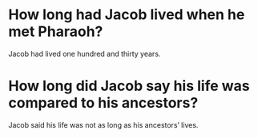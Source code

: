 # How long had Jacob lived when he met Pharaoh?

Jacob had lived one hundred and thirty years.

# How long did Jacob say his life was compared to his ancestors?

Jacob said his life was not as long as his ancestors’ lives.
